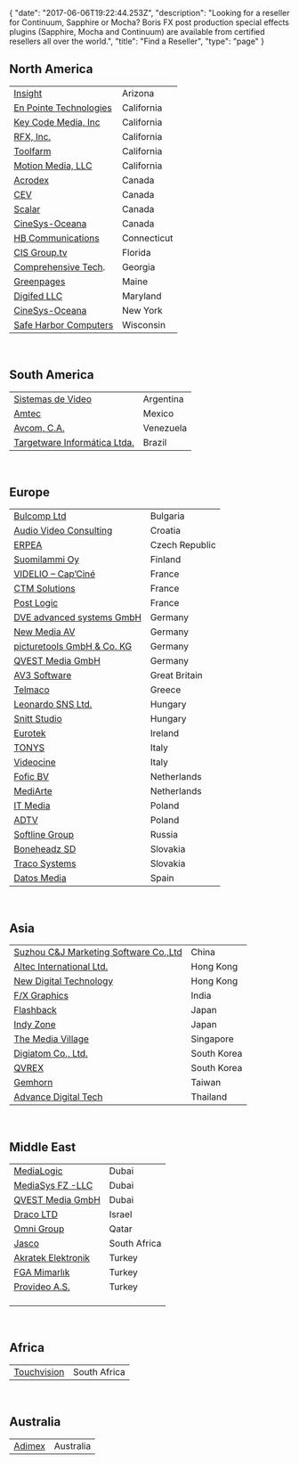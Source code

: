 {
  "date": "2017-06-06T19:22:44.253Z",
  "description": "Looking for a reseller for Continuum, Sapphire or Mocha? Boris FX post production special effects plugins (Sapphire, Mocha and Continuum) are available from certified resellers all over the world.",
  "title": "Find a Reseller",
  "type": "page"
}
<br>

## North America

<table class="table table-responsive table-bordered table-striped table-center">
<thead>
</thead>
<tbody>
<tr>
<td><a href="http://www.insight.com/" target="_blank">Insight</a></td>
<td>Arizona</td>
</tr>
<tr>
<td><a href="http://www.enpointe.com/" target="_blank">En Pointe Technologies</a></td>
<td>California</td>
</tr>
<tr>
<td><a href="http://www.keycodemedia.com/" target="_blank">Key Code Media, Inc</a></td>
<td>California</td>
</tr>
<tr>
<td><a href="http://www.rfx.com/" target="_blank">RFX, Inc.</a></td>
<td>California</td>
</tr>
<tr>
<td><a href="http://toolfarm.com/" target="_blank">Toolfarm</a></td>
<td>California</td>
</tr>
<tr>
<td><a href="http://www.motionmedia.com/" target="_blank">Motion Media, LLC</a></td>
<td>California</td>
</tr>
<tr>
<td><a href="http://www.acrodex.com/" target="_blank">Acrodex</a></td>
<td>Canada</td>
</tr>
<tr>
<td><a href="https://www.cev.ca/" target="_blank">CEV</a></td>
<td>Canada</td>
</tr>
<tr>
<td><a href="http://www.scalar.ca/">Scalar</a></td>
<td>Canada</td>
</tr>
  <tr> 
<td><a href="https://www.cinesysoceana.com/" target="_blank">CineSys-Oceana</a></td> <td>Canada</td> 
</tr> 
<tr>
<td><a href="http://www.hbcommunications.com/" target="_blank">HB Communications</a></td>
<td>Connecticut</td>
</tr>
<tr>
<td><a href="http://www.cisgroup.tv/" target="_blank">CIS Group.tv</a></td>
<td>Florida</td>
</tr>
<tr>
<td><a href="http://www.ctgatlanta.com/" target="_blank">Comprehensive Tech</a>.</td>
<td>Georgia</td>
</tr>
<tr>
<td><a href="http://www.greenpages.com/" target="_blank">Greenpages</a></td>
<td>Maine</td>
</tr>
<tr>
<td><a href="http://www.digifed.com/" target="_blank">Digifed LLC</a></td>
<td>Maryland</td>
</tr>
<tr> 
<td><a href="https://www.cinesysoceana.com/" target="_blank">CineSys-Oceana</a></td> <td>New York</td> 
</tr>  
<tr> <td><a href="http://www.sharbor.com/3d-plugins-effects.html" target="_blank">Safe Harbor Computers</a></td> <td>Wisconsin</td> </tr>
</tbody> </table>

<br>

## South America

<table class="table table-responsive table-bordered table-striped table-center">
<thead>
</thead>
<tbody>
<tr>
<td><a href="http://svc.com.ar" title="http://svc.com.ar">Sistemas de Video</a></td>
<td>Argentina</td>
</tr>
<tr>
<td><a href="http://amtec.com.mx" title="http://amtec.com.mx">Amtec</a></td>
<td>Mexico</td>
</tr>
<tr>
<td><a href="http://avcom.com.ve" title="http://avcom.com.ve">Avcom, C.A.</a></td>
<td>Venezuela</td>
</tr>
<tr>
<td><a href="http://www.software.com.br/c/fabricantes/boris-fx" title="http://www.software.com.br/c/fabricantes/boris-fx">Targetware Informática Ltda.</a></td>
<td>Brazil</td>
</tr>
</tbody>
</table>

<br>

## Europe

<table class="table table-responsive table-bordered table-striped table-center">
<thead>
</thead>
<tbody>
<tr>
<td><a href="http://bulcomp.com/" title="http://bulcomp.com/">Bulcomp Ltd</a></td> <td>Bulgaria</td>
</tr>
<tr>
<td><a href="http://avc.hr" title="http://avc.hr">Audio Video Consulting</a></td> <td>Croatia</td>
</tr>
<tr>
<td><a href="http://erpea.eu" title="http://erpea.eu">ERPEA</a></td> <td>Czech Republic</td>
</tr>
<tr>
<td><a href="http://suomilammi.fi" title="http://suomilammi.fi">Suomilammi Oy</a></td> <td>Finland</td>
</tr>
<tr>
<td><a href="http://www.videlio-capcine.com/contact/" title="http://www.videlio-capcine.com/contact/">VIDELIO – Cap’Ciné</a></td> <td>France</td>
</tr>
<tr>
<td><a href="http://ctmsolutions.com" title="http://ctmsolutions.com">CTM Solutions</a></td> <td>France</td>
</tr>
<tr>
<td><a href="http://www.post-logic.com/" target="_blank">Post Logic</a></td> <td>France</td>
<tr>
<td><a href="http://www.dveas.com/" title="http://www.dveas.com/">DVE advanced systems GmbH  </a></td> <td>Germany</td>
</tr>
<tr>
<td><a href="http://nmav.de" title="http://nmav.de">New Media AV</a></td> <td>Germany</td>
</tr>
<tr>
<td><a href="https://www.picturetools.de/" title="https://www.picturetools.de/" target="_blank">picturetools GmbH & Co. KG</a></td> <td>Germany</td>
</tr>
<tr>
<td><a href="https://qvestmedia.com" title="QVEST Media GmbH - Boris FX reseller">QVEST Media GmbH</a></td> <td>Germany</td>
</tr>
<tr>
<td><a href="https://av3software.com/#utm_source=Boris%20FX&utm_medium=homepage&utm_campaign=Reseller%20Link" target="_blank">AV3 Software</a></td> <td>Great Britain</td>
</tr>
<tr>
<td><a href="https://www.telmaco.gr/en/" title="http://telmaco.gr">Telmaco</a></td> <td>Greece</td>
</tr>
<tr>
<td><a href="http://www.leonardo.sns.hu" title="Leonardo SNS Ltd.">Leonardo SNS Ltd.</a></td> <td>Hungary</td>
</tr>
<tr>
<td><a href="http://snittstudio.hu" title="http://snittstudio.hu">Snitt Studio</a></td> <td>Hungary</td>
</tr>
<tr><td><a href="http://eurotek.ie" title="http://eurotek.ie">Eurotek</a></td> <td>Ireland</td>
</tr>
<tr>
<td><a href="http://tonys.it">TONYS</a></td><td>Italy</td></tr>
<tr>
<td><a href="http://www.videocine2000.it/en">Videocine</a></td><td>Italy</td>
</tr>
<tr>
<td><a href="https://www.fofic.nl/" target="_blank"> Fofic BV </a></td> <td>Netherlands</td>
</tr>
<tr>
<td><a href="http://mediarte.com" title="h ttp://mediarte.com">MediArte</a></td> <td>Netherlands</td>
</tr>
<tr>
<td><a href="http://itmedia.pl" title="http://itmedia.pl">IT Media</a></td><td>Poland</td>
</tr>
<tr>
<td><a href="http://www.adtv.pl/" title="http://www.adtv.pl/">ADTV</a></td><td>Poland</td>
</tr>
<tr>
<td><a href="http://softlinegroup.com" title="http://softlinegroup.com">Softline Group</a></td><td>Russia</td>
</tr>
<tr>
<td><a href="http://boneheadzsoftware.sk" title="http://boneheadzsoftware.sk">Boneheadz SD</a></td> <td>Slovakia</td>
</tr>
<tr>
<td><a href="http://tracosys.cz" title="http://tracosys.cz">Traco Systems</a></td> <td>Slovakia</td>
</tr>
<tr>
<td> <a href="http://datosmedia.es" title="http://datosmedia.es">Datos Media </a></td> <td>Spain</td>
</tr>
</tbody>
</table>

<br>

## Asia

<table class="table table-responsive table-bordered table-striped table-center">
<thead>
</thead>
<tbody>
<tr>
<td><a href="https://en.makeding.com/" title="Suzhou C&J Marketing Software Co.,Ltd">Suzhou C&J Marketing Software Co.,Ltd</a></td>
<td>China</td>
</tr>
<tr>
<td><a href="http://altec.com.hk" title="http://altec.com.hk">Altec International Ltd.</a></td>
<td>Hong Kong</td>
</tr>
<tr>
<td><a href="http://hktdc.com" title="http://hktdc.com">New Digital Technology</a></td>
<td>Hong Kong</td>
</tr>

<tr>

<td><a href="http://www.fx-graphics.com/index.html" title="http://www.fx-graphics.com/index.html">F/X Graphics</a></td>
<td>India</td>

</tr>

<tr> <td><a href="http://flashbackj.com" title="http://flashbackj.com">Flashback</a></td> <td>Japan</td> </tr> <tr> <td><a href="http://indyzone.jp/catalog" title="http://indyzone.jp/catalog/">Indy Zone</a></td> <td>Japan</td> </tr> <tr> <td><a href="http://mediav.com.sg" title="http://mediav.com.sg">The Media Village</a></td> <td>Singapore</td> </tr> <tr> <td><a href="http://www.digiatom.co.kr/" title="http://www.digiatom.co.kr/">Digiatom Co., Ltd.</a></td> <td>South Korea</td> </tr>

<tr> <td><a href="http://www.qvrex.co.kr/" title="http://www.qvrex.co.kr/">QVREX</a></td><td>South Korea</td> </tr>

<tr> <td><a href="http://gemhorn.com" title="http://gemhorn.com">Gemhorn</a></td>
<td>Taiwan</td> </tr>

<tr> <td><a href="http://advancedigitaltech.com" title="http://advancedigitaltech.com">Advance Digital Tech</a></td> <td>Thailand</td> </tr> </tbody> </table>

<br>

## Middle East

<table class="table table-responsive table-bordered table-striped table-center"> <thead> </thead> <tbody>

<tr> <td><a href="https://medialogicdubai.com/" title="https://medialogicdubai.com/" target="_blank">MediaLogic</a></td> <td>Dubai</td> </tr>

<tr> <td><a href="http://mediasysdubai.com" title="http://mediasysdubai.com">MediaSys FZ -LLC</a></td> <td>Dubai</td> </tr> <tr> <td>  
<a href="https://www.qvestmedia.com/" title="QVEST Media - Boris FX reseller">QVEST Media GmbH</a></td> <td>Dubai</td> </tr> <tr> <td><a href="http://draco.co.il" title="http://draco.co.il">Draco LTD</a></td> <td>Israel</td> </tr> <tr> <td><a href="http://omnigroup.org" title="http://omnigroup.org">Omni Group</a></td> <td>Qatar</td> </tr> <tr> <td><a href="http://jasco.co.za" title="http://jasco.co.za">Jasco</a></td> <td>South Africa</td> </tr> <tr> <td><a href="http://akratek.com" title="http://akratek.com">Akratek Elektronik</a></td> <td>Turkey</td> </tr>

<tr> <td><a href="https://fga.com.tr/" target="_blank"> FGA Mimarlık </a></td> <td>Turkey</td> </tr>

<tr> <td><a href="http://provideo.com.tr" title="provideo.com.tr">Provideo A.S.</a><br><br></td> <td>Turkey <br><br></td></tr></tbody></table>

<br>

## Africa

<table class="table table-responsive table-bordered table-striped table-center">
<thead>
</thead>
<tbody>
<tr>
<td><a href="https://touchvision.co.za" title="https://touchvision.co.za">Touchvision</a></td>
<td>South Africa</td>
</tr>
</tbody> </table>

<br>

## Australia

<table class="table table-responsive table-bordered table-striped table-center">
<thead>
</thead>
<tbody>
<tr>
<td><a href="https://adimex.com.au" title="https://adimex.com.au">Adimex</a></td>
<td>Australia</td>
</tr>
</tbody>
</table>